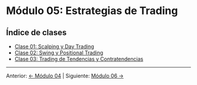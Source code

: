 # Módulo 05: Estrategias de Trading

## Índice de clases
- [Clase 01: Scalping y Day Trading](Clase_01_Scalping_y_Day_Trading.md)
- [Clase 02: Swing y Positional Trading](Clase_02_Swing_y_Positional_Trading.md)
- [Clase 03: Trading de Tendencias y Contratendencias](Clase_03_Tendencias_y_Contratendencias.md)

---
Anterior: [← Módulo 04](../04_Gestion_de_Riesgos_y_Capital/README.md) | Siguiente: [Módulo 06 →](../06_Psicologia_del_Trading/README.md)
